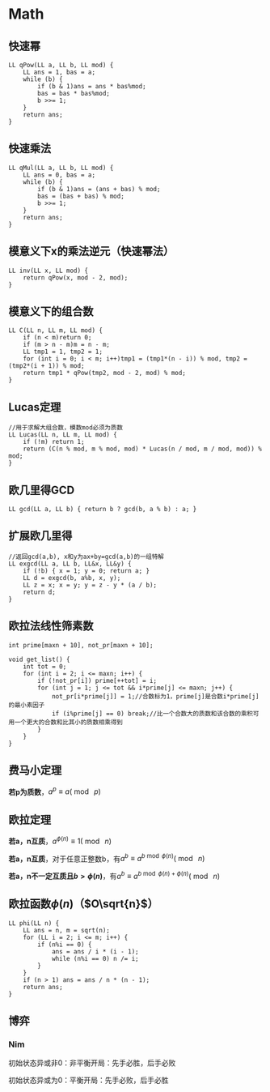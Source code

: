 <head>
    <script src="https://cdn.mathjax.org/mathjax/latest/MathJax.js?config=TeX-AMS-MML_HTMLorMML" type="text/javascript"></script>
    <script type="text/x-mathjax-config">
        MathJax.Hub.Config({
            tex2jax: {
            skipTags: ['script', 'noscript', 'style', 'textarea', 'pre'],
            inlineMath: [['$','$']]
            }
        });
    </script>
</head>

# Math

## 快速幂

    LL qPow(LL a, LL b, LL mod) {
        LL ans = 1, bas = a;
        while (b) {
            if (b & 1)ans = ans * bas%mod;
            bas = bas * bas%mod;
            b >>= 1;
        }
        return ans;
    }

## 快速乘法

    LL qMul(LL a, LL b, LL mod) {
        LL ans = 0, bas = a;
        while (b) {
            if (b & 1)ans = (ans + bas) % mod;
            bas = (bas + bas) % mod;
            b >>= 1;
        }
        return ans;
    }

## 模意义下x的乘法逆元（快速幂法）

    LL inv(LL x, LL mod) {
        return qPow(x, mod - 2, mod);
    }

## 模意义下的组合数

    LL C(LL n, LL m, LL mod) {
        if (n < m)return 0;
        if (m > n - m)m = n - m;
        LL tmp1 = 1, tmp2 = 1;
        for (int i = 0; i < m; i++)tmp1 = (tmp1*(n - i)) % mod, tmp2 = (tmp2*(i + 1)) % mod;
        return tmp1 * qPow(tmp2, mod - 2, mod) % mod;
    }

## Lucas定理

    //用于求解大组合数，模数mod必须为质数
    LL Lucas(LL n, LL m, LL mod) {
        if (!m) return 1;
        return (C(n % mod, m % mod, mod) * Lucas(n / mod, m / mod, mod)) % mod;
    }

## 欧几里得GCD

    LL gcd(LL a, LL b) { return b ? gcd(b, a % b) : a; }

## 扩展欧几里得

    //返回gcd(a,b), x和y为ax+by=gcd(a,b)的一组特解
    LL exgcd(LL a, LL b, LL&x, LL&y) {
        if (!b) { x = 1; y = 0; return a; }
        LL d = exgcd(b, a%b, x, y);
        LL z = x; x = y; y = z - y * (a / b);
        return d;
    }

## 欧拉法线性筛**素数**

    int prime[maxn + 10], not_pr[maxn + 10];

    void get_list() {
        int tot = 0;
        for (int i = 2; i <= maxn; i++) {
            if (!not_pr[i]) prime[++tot] = i;
            for (int j = 1; j <= tot && i*prime[j] <= maxn; j++) {
                not_pr[i*prime[j]] = 1;//合数标为1，prime[j]是合数i*prime[j]的最小素因子
                if (i%prime[j] == 0) break;//比一个合数大的质数和该合数的乘积可用一个更大的合数和比其小的质数相乘得到
            }
        }
    }

## 费马小定理

**若p为质数**，$a^p\equiv a(\bmod\ p)$

## 欧拉定理

**若a，n互质**，$a^{\phi(n)}\equiv 1(\bmod\ n)$

**若a，n互质**，对于任意正整数b，有$a^b\equiv a^{b\bmod\phi(n)}(\bmod\ n)$

**若a，n不一定互质且$b>\phi(n)$**，有$a^b\equiv a^{b\bmod\phi(n)+\phi(n)}(\bmod\ n)$

## 欧拉函数$\phi(n)$（$O\sqrt{n}$）

    LL phi(LL n) {
        LL ans = n, m = sqrt(n);
        for (LL i = 2; i <= m; i++) {
            if (n%i == 0) {
                ans = ans / i * (i - 1);
                while (n%i == 0) n /= i;
            }
        }
        if (n > 1) ans = ans / n * (n - 1);
        return ans;
    }

## 博弈

### Nim

初始状态异或非0：非平衡开局：先手必胜，后手必败

初始状态异或为0：平衡开局：先手必败，后手必胜
